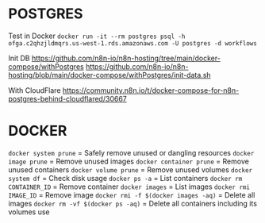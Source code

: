 # POSTGRES
Test in Docker
`docker run -it --rm postgres psql -h ofga.c2qhzjldmqrs.us-west-1.rds.amazonaws.com -U postgres -d workflows`

Init DB
https://github.com/n8n-io/n8n-hosting/tree/main/docker-compose/withPostgres
https://github.com/n8n-io/n8n-hosting/blob/main/docker-compose/withPostgres/init-data.sh

With CloudFlare
https://community.n8n.io/t/docker-compose-for-n8n-postgres-behind-cloudflared/30667


# DOCKER

`docker system prune` = Safely remove unused or dangling resources
`docker image prune` = Remove unused images
`docker container prune` = Remove unused containers
`docker volume prune` = Remove unused volumes
`docker system df` = Check disk usage
`docker ps -a` = List containers
`docker rm CONTAINER_ID` = Remove container
`docker images` = List images
`docker rmi IMAGE_ID` = Remove image
`docker rmi -f $(docker images -aq)` = Delete all images
`docker rm -vf $(docker ps -aq)` = Delete all containers including its volumes use
